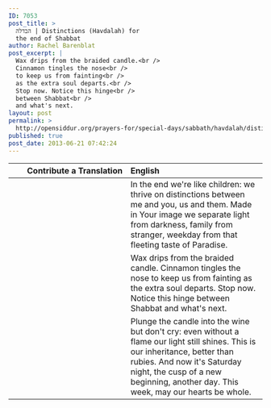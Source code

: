 ```yaml
---
ID: 7053
post_title: >
  הבדלה | Distinctions (Havdalah) for
  the end of Shabbat
author: Rachel Barenblat
post_excerpt: |
  Wax drips from the braided candle.<br />
  Cinnamon tingles the nose<br />
  to keep us from fainting<br />
  as the extra soul departs.<br />
  Stop now. Notice this hinge<br />
  between Shabbat<br />
  and what's next.
layout: post
permalink: >
  http://opensiddur.org/prayers-for/special-days/sabbath/havdalah/distinctions-havdalah-for-the-end-of-shabbat/
published: true
post_date: 2013-06-21 07:42:24
---
```

<table style="margin-left: auto;margin-right: auto;" class="draggable">
<thead><tr><th id="x" style="text-align: right;">Contribute a Translation</th><th style="text-align: left;">English</th></tr></thead>
<tbody>
<tr><td style="vertical-align:top;" width="46%">
<div class="liturgy" style="text-align: right;"><span lang="he">

</span></div></td>
 
<td width="53%"><div class="english">
In the end we're like children:
we thrive on distinctions
between me and you, us and them.
Made in Your image
we separate light from darkness,
family from stranger, weekday
from that fleeting taste of Paradise.
</div></td></tr>


<tr><td style="vertical-align:top;" width="46%">
<div class="liturgy"><span lang="he">

</span></div></td>
 
<td width="53%"><div class="english">
Wax drips from the braided candle.
Cinnamon tingles the nose
to keep us from fainting
as the extra soul departs.
Stop now. Notice this hinge
between Shabbat
and what's next.
</div></td></tr>


<tr><td style="vertical-align:top;" width="46%">
<div class="liturgy"><span lang="he">

</span></div></td>
 
<td width="53%"><div class="english">
Plunge the candle into the wine
but don't cry: even without a flame
our light still shines. This
is our inheritance, better than rubies.
And now it's Saturday night, the cusp
of a new beginning, another day.
This week, may our hearts be whole.
</div></td>
</tr>
</tbody></table>